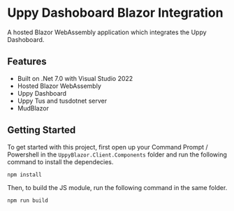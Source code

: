 # Uppy Dashoboard Blazor Integration
A hosted Blazor WebAssembly application which integrates the Uppy Dashoboard.

## Features
- Built on .Net 7.0 with Visual Studio 2022
- Hosted Blazor WebAssembly
- Uppy Dashboard
- Uppy Tus and tusdotnet server
- MudBlazor

## Getting Started
To get started with this project, first open up your Command Prompt / Powershell in the `UppyBlazor.Client.Components` folder and run the following command to install the dependecies.

```powershell
npm install
```

Then, to build the JS module, run the following command in the same folder.

```powershell
npm run build
```
